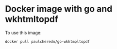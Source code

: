 # Docker image with go and wkhtmltopdf

To use this image:

```bash
docker pull paulcheredn/go-wkhtmpltopdf
```